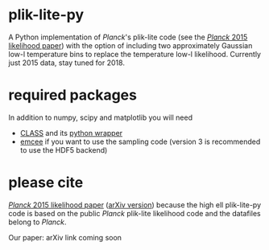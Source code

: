 # plik-lite-py

A Python implementation of *Planck*'s plik-lite code (see the [*Planck* 2015 likelihood paper](https://www.aanda.org/articles/aa/abs/2016/10/aa26926-15/aa26926-15.html)) with the option of including two approximately Gaussian low-l temperature bins to replace the temperature low-l likelihood. Currently just 2015 data, stay tuned for 2018.

# required packages

In addition to numpy, scipy and matplotlib you will need
* [CLASS](http://class-code.net/) and its [python wrapper](https://github.com/lesgourg/class_public/wiki/Python-wrapper)
* [emcee](https://emcee.readthedocs.io/en/latest/user/install/) if you want to use the sampling code (version 3 is recommended to use the HDF5 backend)

# please cite

[*Planck* 2015 likelihood paper](https://www.aanda.org/articles/aa/abs/2016/10/aa26926-15/aa26926-15.html) ([arXiv version](https://arxiv.org/abs/1507.02704)) because the high ell plik-lite-py code is based on the public *Planck* plik-lite likelihood code and the datafiles belong to *Planck*.

Our paper: arXiv link coming soon


